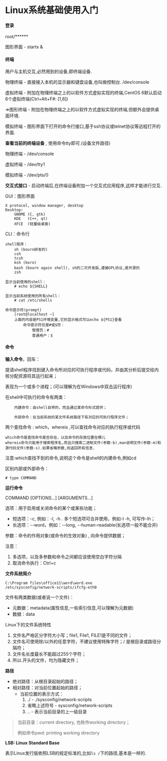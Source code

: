 # Linux系统基础使用入门

#### 登录

root/\*\*\*\*\*\*

图形界面 - startx &

#### 终端

用户与主机交互,必然用到的设备,即终端设备.

物理终端 - 直接接入本机的显示器和键盘设备,也叫做控制台. /dev/console

虚拟终端 - 附加在物理终端之上的以软件方式虚拟实现的终端,CentOS 6默认启动6个虚拟终端\(Ctrl+Alt+F\#: \[1,6\]\)

=&gt;图形终端 - 附加在物理终端之上的以软件方式虚拟实现的终端,但额外会提供桌面环境.

模拟终端 - 图形界面下打开的命令行接口,基于ssh协议或telnet协议等远程打开的界面.

**查看当前的终端设备** , 使用命令tty即可.\(设备文件路径\)

物理终端 - /dev/console

虚拟终端 - /dev/tty1

模拟终端 - /dev/pts/0

**交互式接口** - 启动终端后,在终端设备附加一个交互式应用程序,这样才能进行交互.

GUI：图形界面

```
X protocol, window manager, desktop
Desktop:
    GNOME (C, gtk)
    KDE   (C++, qt)
    XFCE  (轻量级桌面)
```

CLI：命令行

```
shell程序：
    sh (bourn研发的)
    csh 
    tcsh
    ksh (korn)
    bash (bourn again shell), sh的二次开发版,遵循GPL协议,是开源的
    zsh 

显示当前使用的shell：
    # echo ${SHELL}

显示当前系统使用的所有shell：
    # cat /etc/shells

命令提示符(prompt)
    [root@localhost ~]
    上面的内容是PS1环境变量,它的显示格式可以echo ${PS1}查看
        命令提示符仅是#或$符：
            管理员：#
            普通用户：$
```

#### 命令

**输入命令**，回车：

提请shell程序找到键入命令所对应的可执行程序或代码，并由其分析后提交给内核分配资源将其运行起来；

表现为一个或多个进程；\(可以理解为在Windows中双击运行程序\)

在shell中可执行的命令有两类：

```
    内建命令：由shell自带的，而且通过某命令形式提供；

    外部命令：在当前系统的某文件系统路径下有对应的可执行程序文件；
```

两个查找命令 : which，whereis ,可以查找命令对应的执行程序或代码

```
which命令是查找命令是否存在，以及命令的存放位置在哪儿
whereis命令只能用于搜索程序名,而且只搜索二进制文件(参数-b),man说明文件(参数-m)和源代码文件(参数-s).如果省略参数,则返回所有信息.
```

注意:which查找不到的命令,说明这个命令是shell的内建命令,例如cd

区别内部或外部命令：

```
# type COMMAND
```

**运行命令**

COMMAND \[OPTIONS...\] \[ARGUMENTS...\]

选项：用于启用或关闭命令的某个或某些功能；

* 短选项：-c, 例如：-l, -h . 多个短选项可合并使用，例如-l -h, 可写作-lh；
* 长选项：--word，例如：--long, --human-readable\(长选项一般不能合并\)

参数：命令的作用对象\(或命令的生效对象\) , 向命令提供数据；

注意：

1. 多选项，以及多参数和命令之间都应该使用空白字符分隔
2. 取消命令执行：Ctrl+c

**文件系统简介**

```
C:\Program files\office11\word\word.exe
/etc/sysconfig/network-scripts/ifcfg-eth0
```

文件有两类数据\(或者说一个文件\)：

* 元数据：metadata\(属性信息,一些索引信息,可以理解为元数据\)
* 数据：data

Linux下的文件系统特性

1. 文件名严格区分字符大小写；file1, File1, FILE1是不同的文件；
2. 文件名可使用除/以外的任意字符，不建议使用特殊字符；/ 是根目录或路径分隔符；
3. 文件名长度最长不能超过255个字符；
4. 所以.开头的文件，均为隐藏文件；

**路径**

* 绝对路径：从根目录起始的路径；
* 相对路径：对当前位置起始的路径；
  * 当前位置的表示方式：
    1. ./ - ./sysconfig/network-scripts
    2. 省略上述符号 - sysconfig/network-scripts
    3. .. - 表示当前目录的上一级目录

> 当前目录：current directory, 也称作working directory；
>
> 例如命令pwd: printing working directory

**LSB: Linux Standard Base**

表示Linux发行版依照LSB的规定标准的,比如`ls /`下的路径,基本是一样的.

